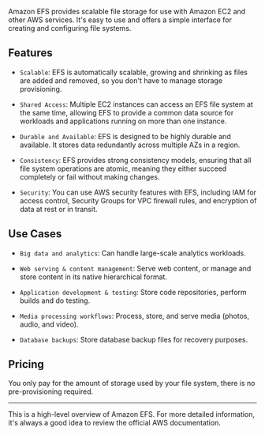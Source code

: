 Amazon EFS provides scalable file storage for use with Amazon EC2 and other AWS services. It's easy to use and offers a simple interface for creating and configuring file systems.

## Features

- `Scalable`: EFS is automatically scalable, growing and shrinking as files are added and removed, so you don't have to manage storage provisioning.

- `Shared Access`: Multiple EC2 instances can access an EFS file system at the same time, allowing EFS to provide a common data source for workloads and applications running on more than one instance.

- `Durable and Available`: EFS is designed to be highly durable and available. It stores data redundantly across multiple AZs in a region.

- `Consistency`: EFS provides strong consistency models, ensuring that all file system operations are atomic, meaning they either succeed completely or fail without making changes.

- `Security`: You can use AWS security features with EFS, including IAM for access control, Security Groups for VPC firewall rules, and encryption of data at rest or in transit.

## Use Cases

- `Big data and analytics`: Can handle large-scale analytics workloads.

- `Web serving & content management`: Serve web content, or manage and store content in its native hierarchical format.

- `Application development & testing`: Store code repositories, perform builds and do testing.

- `Media processing workflows`: Process, store, and serve media (photos, audio, and video).

- `Database backups`: Store database backup files for recovery purposes.

## Pricing

You only pay for the amount of storage used by your file system, there is no pre-provisioning required.

---

This is a high-level overview of Amazon EFS. For more detailed information, it's always a good idea to review the official AWS documentation.